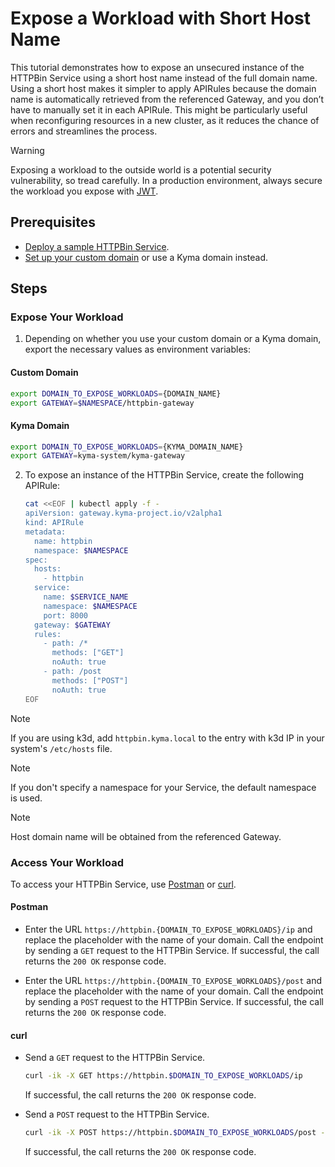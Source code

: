 # Expose a Workload with Short Host Name

This tutorial demonstrates how to expose an unsecured instance of the HTTPBin Service using a short host name instead of the full domain name. Using a short host makes it simpler to apply APIRules because the domain name is automatically retrieved from the referenced Gateway, and you don’t have to manually set it in each APIRule. This might be particularly useful when reconfiguring resources in a new cluster, as it reduces the chance of errors and streamlines the process.

> [!WARNING]
>  Exposing a workload to the outside world is a potential security vulnerability, so tread carefully. In a production environment, always secure the workload you expose with [JWT](../../01-50-expose-and-secure-a-workload/v2alpha1/01-52-expose-and-secure-workload-jwt.md).

## Prerequisites

* [Deploy a sample HTTPBin Service](../../01-00-create-workload.md).
* [Set up your custom domain](../../01-10-setup-custom-domain-for-workload.md) or use a Kyma domain instead.

## Steps

### Expose Your Workload

1. Depending on whether you use your custom domain or a Kyma domain, export the necessary values as environment variables:

  <!-- tabs:start -->
  #### **Custom Domain**

  ```bash
  export DOMAIN_TO_EXPOSE_WORKLOADS={DOMAIN_NAME}
  export GATEWAY=$NAMESPACE/httpbin-gateway
  ```
  #### **Kyma Domain**

  ```bash
  export DOMAIN_TO_EXPOSE_WORKLOADS={KYMA_DOMAIN_NAME}
  export GATEWAY=kyma-system/kyma-gateway
  ```
  <!-- tabs:end -->

2. To expose an instance of the HTTPBin Service, create the following APIRule:

    ```bash
    cat <<EOF | kubectl apply -f -
    apiVersion: gateway.kyma-project.io/v2alpha1
    kind: APIRule
    metadata:
      name: httpbin
      namespace: $NAMESPACE
    spec:
      hosts:
        - httpbin
      service:
        name: $SERVICE_NAME
        namespace: $NAMESPACE
        port: 8000
      gateway: $GATEWAY
      rules:
        - path: /*
          methods: ["GET"]
          noAuth: true
        - path: /post
          methods: ["POST"]
          noAuth: true
    EOF
    ```

> [!NOTE]
> If you are using k3d, add `httpbin.kyma.local` to the entry with k3d IP in your system's `/etc/hosts` file.

> [!NOTE]
> If you don't specify a namespace for your Service, the default namespace is used.

> [!NOTE]
> Host domain name will be obtained from the referenced Gateway.

### Access Your Workload

To access your HTTPBin Service, use [Postman](https://www.postman.com) or [curl](https://curl.se).

<!-- tabs:start -->
#### **Postman**

- Enter the URL `https://httpbin.{DOMAIN_TO_EXPOSE_WORKLOADS}/ip` and replace the placeholder with the name of your domain. Call the endpoint by sending a `GET` request to the HTTPBin Service. If successful, the call returns the `200 OK` response code.

- Enter the URL `https://httpbin.{DOMAIN_TO_EXPOSE_WORKLOADS}/post` and replace the placeholder with the name of your domain. Call the endpoint by sending a `POST` request to the HTTPBin Service. If successful, the call returns the `200 OK` response code.

#### **curl**

- Send a `GET` request to the HTTPBin Service.

  ```bash
  curl -ik -X GET https://httpbin.$DOMAIN_TO_EXPOSE_WORKLOADS/ip
  ```
  If successful, the call returns the `200 OK` response code.

- Send a `POST` request to the HTTPBin Service.

  ```bash
  curl -ik -X POST https://httpbin.$DOMAIN_TO_EXPOSE_WORKLOADS/post -d "test data"
  ```
  If successful, the call returns the `200 OK` response code.

<!-- tabs:end -->
